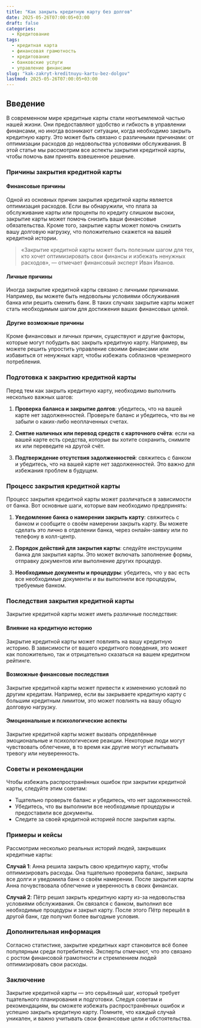 ```yaml
---
title: "Как закрыть кредитную карту без долгов"
date: 2025-05-26T07:00:05+03:00
draft: false
categories:
  - Кредитование
tags:
  - кредитная карта
  - финансовая грамотность
  - кредитование
  - банковские услуги
  - управление финансами
slug: "kak-zakryt-kreditnuyu-kartu-bez-dolgov"
lastmod: 2025-05-26T07:00:05+03:00
---
```


## Введение

В современном мире кредитные карты стали неотъемлемой частью нашей жизни. Они предоставляют удобство и гибкость в управлении финансами, но иногда возникают ситуации, когда необходимо закрыть кредитную карту. Это может быть связано с различными причинами: от оптимизации расходов до недовольства условиями обслуживания. В этой статье мы рассмотрим все аспекты закрытия кредитной карты, чтобы помочь вам принять взвешенное решение.

### Причины закрытия кредитной карты

#### Финансовые причины

Одной из основных причин закрытия кредитной карты является оптимизация расходов. Если вы обнаружили, что плата за обслуживание карты или проценты по кредиту слишком высоки, закрытие карты может помочь снизить ваши финансовые обязательства. Кроме того, закрытие карты может помочь снизить вашу долговую нагрузку, что положительно скажется на вашей кредитной истории.

> «Закрытие кредитной карты может быть полезным шагом для тех, кто хочет оптимизировать свои финансы и избежать ненужных расходов», — отмечает финансовый эксперт Иван Иванов.

#### Личные причины

Иногда закрытие кредитной карты связано с личными причинами. Например, вы можете быть недовольны условиями обслуживания банка или решить сменить банк. В таких случаях закрытие карты может стать необходимым шагом для достижения ваших финансовых целей.

#### Другие возможные причины

Кроме финансовых и личных причин, существуют и другие факторы, которые могут побудить вас закрыть кредитную карту. Например, вы можете решить упростить управление своими финансами или избавиться от ненужных карт, чтобы избежать соблазнов чрезмерного потребления.

### Подготовка к закрытию кредитной карты

Перед тем как закрыть кредитную карту, необходимо выполнить несколько важных шагов:

1. **Проверка баланса и закрытие долгов**: убедитесь, что на вашей карте нет задолженностей. Проверьте баланс и убедитесь, что вы не забыли о каких-либо неоплаченных счетах.

2. **Снятие наличных или перевод средств с карточного счёта**: если на вашей карте есть средства, которые вы хотите сохранить, снимите их или переведите на другой счёт.

3. **Подтверждение отсутствия задолженностей**: свяжитесь с банком и убедитесь, что на вашей карте нет задолженностей. Это важно для избежания проблем в будущем.

### Процесс закрытия кредитной карты

Процесс закрытия кредитной карты может различаться в зависимости от банка. Вот основные шаги, которые вам необходимо предпринять:

1. **Уведомление банка о намерении закрыть карту**: свяжитесь с банком и сообщите о своём намерении закрыть карту. Вы можете сделать это лично в отделении банка, через онлайн-заявку или по телефону в колл-центр.

2. **Порядок действий для закрытия карты**: следуйте инструкциям банка для закрытия карты. Это может включать заполнение формы, отправку документов или выполнение других процедур.

3. **Необходимые документы и процедуры**: убедитесь, что у вас есть все необходимые документы и вы выполнили все процедуры, требуемые банком.

### Последствия закрытия кредитной карты

Закрытие кредитной карты может иметь различные последствия:

#### Влияние на кредитную историю

Закрытие кредитной карты может повлиять на вашу кредитную историю. В зависимости от вашего кредитного поведения, это может как положительно, так и отрицательно сказаться на вашем кредитном рейтинге.

#### Возможные финансовые последствия

Закрытие кредитной карты может привести к изменению условий по другим кредитам. Например, если вы закрываете кредитную карту с большим кредитным лимитом, это может повлиять на вашу общую долговую нагрузку.

#### Эмоциональные и психологические аспекты

Закрытие кредитной карты может вызвать определённые эмоциональные и психологические реакции. Некоторые люди могут чувствовать облегчение, в то время как другие могут испытывать тревогу или неуверенность.

### Советы и рекомендации

Чтобы избежать распространённых ошибок при закрытии кредитной карты, следуйте этим советам:

- Тщательно проверьте баланс и убедитесь, что нет задолженностей.
- Убедитесь, что вы выполнили все необходимые процедуры и предоставили все документы.
- Следите за своей кредитной историей после закрытия карты.

### Примеры и кейсы

Рассмотрим несколько реальных историй людей, закрывших кредитные карты:

**Случай 1**: Анна решила закрыть свою кредитную карту, чтобы оптимизировать расходы. Она тщательно проверила баланс, закрыла все долги и уведомила банк о своём намерении. После закрытия карты Анна почувствовала облегчение и уверенность в своих финансах.

**Случай 2**: Пётр решил закрыть кредитную карту из-за недовольства условиями обслуживания. Он связался с банком, выполнил все необходимые процедуры и закрыл карту. После этого Пётр перешёл в другой банк, где получил более выгодные условия.

### Дополнительная информация

Согласно статистике, закрытие кредитных карт становится всё более популярным среди потребителей. Эксперты отмечают, что это связано с ростом финансовой грамотности и стремлением людей оптимизировать свои расходы.

### Заключение

Закрытие кредитной карты — это серьёзный шаг, который требует тщательного планирования и подготовки. Следуя советам и рекомендациям, вы сможете избежать распространённых ошибок и успешно закрыть кредитную карту. Помните, что каждый случай уникален, и важно учитывать свои финансовые цели и обстоятельства.
